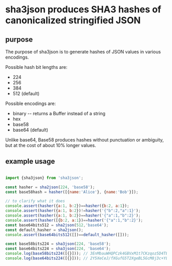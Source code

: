 # sha3json produces SHA3 hashes of canonicalized stringified JSON

## purpose
The purpose of sha3json is to generate hashes of JSON values in various encodings.

Possible hash bit lengths are:
* 224
* 256
* 384
* 512 (default)

Possible encodings are:
* binary -- returns a Buffer instead of a string
* hex
* base58
* base64 (default)

Unlike base64, Base58 produces hashes without punctuation or ambiguity,
but at the cost of about 10% longer values.

## example usage
```javascript

import {sha3json} from 'sha3json';

const hasher = sha2json(224, 'base58');
const base58hash = hasher([{name:'Alice'}, {name:'Bob'}]);

// to clarify what it does
console.assert(hasher({a:1, b:2})==hasher({b:2, a:1});
console.assert(hasher({a:1, b:2})!=hasher('{"b":2,"a":1}');
console.assert(hasher({a:1, b:2})==hasher('{"a":1,"b":2}');
console.assert(hasher([{b:2, a:1})==hasher('{"a":1,"b":2}');
const base64bits512 = sha2json(512,'base64');
const default_hasher = sha2json();
console.assert(base64bits512([])==default_hasher([]));

const base58bits224 = sha3json(224, 'base58');
const base64bits224 = sha3json(224, 'base64');
console.log(base58bits224([{}])); // 3EnMbauWHQPCzk4GBVxM1t7CKzqoz5D4TEWpjeD
console.log(base64bits224([{}])); // 2Y5XeCeJ/fXGufG5T2XgeBL5GcM8j3c+YLsbng==

```
